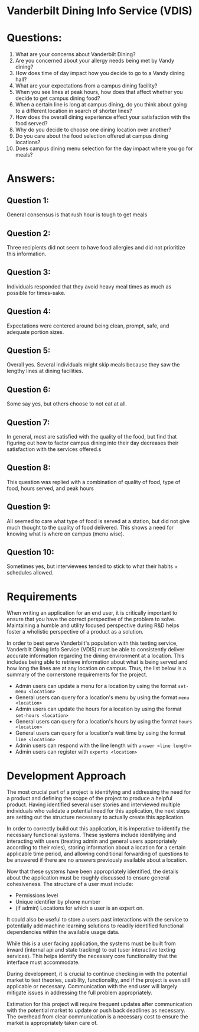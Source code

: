 # Vanderbilt Dining Info Service (VDIS)

# Questions:

1. What are your concerns about Vanderbilt Dining?
2. Are you concerned about your allergy needs being met by Vandy dining?
3. How does time of day impact how you decide to go to a Vandy dining hall?
4. What are your expectations from a campus dining facility?
5. When you see lines at peak hours, how does that affect whether you decide to get campus dining food?
6. When a certain line is long at campus dining, do you think about going to a different location in search of shorter lines?
7. How does the overall dining experience effect your satisfaction with the food served?
8. Why do you decide to choose one dining location over another?
9. Do you care about the food selection offered at campus dining locations?
10. Does campus dining menu selection for the day impact where you go for meals?


# Answers:

## Question 1:
General consensus is that rush hour is tough to get meals

## Question 2:
Three recipients did not seem to have food allergies and did not prioritize this information.

## Question 3:
Individuals responded that they avoid heavy meal times as much as possible for times-sake.

## Question 4:
Expectations were centered around being clean, prompt, safe, and adequate portion sizes.

## Question 5:
Overall yes. Several individuals might skip meals because they saw the lengthy lines at dining facilities.

## Question 6:
Some say yes, but others choose to not eat at all.

## Question 7:
In general, most are satisfied with the quality of the food, but find that figuring out how to factor campus dining into their day decreases their satisfaction with the services offered.s

## Question 8:
This question was replied with a combination of quality of food, type of food, hours served, and peak hours

## Question 9:
All seemed to care what type of food is served at a station, but did not give much thought to the quality of food delivered. This shows a need for knowing what is where on campus (menu wise).

## Question 10:
Sometimes yes, but interviewees tended to stick to what their habits + schedules allowed.



# Requirements

When writing an application for an end user, it is critically important to ensure that you have the correct perspective of the problem to solve. Maintaining a humble and utility focused perspective during R&D helps foster a wholistic perspective of a product as a solution.

In order to best serve Vanderbilt's population with this texting service, Vanderbilt Dining Info Service (VDIS) must be able to consistently deliver accurate information regarding the dining environment at a location. This includes being able to retrieve information about what is being served and how long the lines are at any location on campus. Thus, the list below is a summary of the cornerstone requirements for the project.

* Admin users can update a menu for a location by using the format `set-menu <location>`
* General users can query for a location's menu by using the format `menu <location>`
* Admin users can update the hours for a location by using the format `set-hours <location>`
* General users can query for a location's hours by using the format `hours <location>`
* General users can query for a location's wait time by using the format `line <location>`
* Admin users can respond with the line length with `answer <line length>`
* Admin users can register with `experts <location>`


# Development Approach

The most crucial part of a project is identifying and addressing the need for a product and defining the scope of the project to produce a helpful product. Having identified several user stories and interviewed multiple individuals who validate a potential need for this application, the next steps are setting out the structure necessary to actually create this application.

In order to correctly build out this application, it is imperative to identify the necessary functional systems. These systems include identifying and interacting with users (treating admin and general users appropriately according to their roles), storing information about a location for a certain applicable time period, and allowing conditional forwarding of questions to be answered if there are no answers previously available about a location.

Now that these systems have been appropriately identified, the details about the application must be roughly discussed to ensure general cohesiveness.
The structure of a user must include:
* Permissions level
* Unique identifier by phone number
* (if admin) Locations for which a user is an expert on.

It could also be useful to store a users past interactions with the service to potentially add machine learning solutions to readily identified functional dependencies within the available usage data.

While this is a user facing application, the systems must be built from inward (internal api and state tracking) to out (user interactive texting services). This helps identify the necessary core functionality that the interface must accommodate.

During development, it is crucial to continue checking in with the potential market to test theories, usability, functionality, and if the project is even still applicable or necessary. Communication with the end user will largely mitigate issues in addressing the full problem appropriately.

Estimation for this project will require frequent updates after communication with the potential market to update or push back deadlines as necessary. The overhead from clear communication is a necessary cost to ensure the market is appropriately taken care of.
